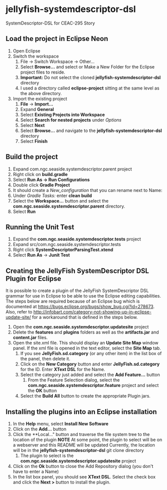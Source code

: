 # jellyfish-systemdescriptor-dsl
SystemDescriptor-DSL for CEAC-295 Story

## Load the project in Eclipse Neon
1. Open Eclipse
1. Switch the workspace
   1. File -> Switch Workspace -> Other...
   1. Select **Browse...** and select or Make a New Folder for the Eclipse project files to reside.
   1. **Important:** Do not select the cloned **jellyfish-systemdescriptor-dsl** directory
   1. I used a directory called **eclipse-project** sitting at the same level as the above directory.
1. Import the existing project
   1. **File** -> **Import...**
   1. Expand **General**
   1. Select **Existing Projects into Workspace**
   1. Select **Search for nested projects** under *Options*
   1. Select **Next**
   1. Select **Browse...** and navigate to the **jellyfish-systemdescriptor-dsl** directory
   1. Select **Finish**

## Build the project
1. Expand com.ngc.seaside.systemdescriptor.parent project
1. Right click on **build.gradle**
1. Select **Run As -> Run Configurations**
1. Double click **Gradle Project**
1. It should create a *New_configuration* that you can rename next to Name:
1. Under *Gradle Tasks:* enter **clean build**
1. Select the **Workspace...** button and select the **com.ngc.seaside.systemdescriptor.parent** directory.
1. Select **Run**

## Running the Unit Test
1. Expand the **com.ngc.seaside.systemdescriptor.tests** project
1. Expand src/com.ngc.seaside.systemdescriptor.tests 
1. Right click **SystemDescriptorParsingTest.xtend**
1. Select **Run As** -> **Junit Test**

## Creating the JellyFish SystemDescriptor DSL Plugin for Eclipse
It is possible to create a plugin of the JellyFish SystemDescriptor DSL grammar for use in Eclipse to be able
to use the Eclipse editing capabilities.  The steps below are required because of an Eclipse bug which is documented
at https://bugs.eclipse.org/bugs/show_bug.cgi?id=278673.  Also, refer to http://infobart.com/category-not-showing-up-in-eclipse-update-site/ for a workaround that is defined in
the steps below.
1. Open the **com.ngc.seaside.systemdescriptor.updatesite** project
1. Delete the **features** and **plugins** folders as well as the **artifacts.jar** and **content.jar** files.
1. Open the site.xml file.  This should display an **Update Site Map** window panel.  If the xml file is opened in the text editor, select the **Site Map** tab.
   1. If you see **JellyFish.sd.category** (or any other item) in the list box of the panel, then delete it.
   1. Click on the **New Category** button and enter **JellyFish.sd.category** for the ID.  Enter **XText DSL** for the Name.
   1. Select the category just added and select the **Add Feature...** button
      1. From the Feature Selection dialog, select the **com.ngc.seaside.systemdescriptor.feature** project and select the **OK** button
   1. Select the **Build All** button to create the appropriate Plugin jars.
   
## Installing the plugins into an Eclipse installation
1. In the **Help** menu, select **Install New Software**
1. Click on the **Add...** button
1. Click the **Local..." button and traverse the file system tree to the location of the plugin
  **NOTE** At some point, the plugin to select will be on a webserver and this README will be updated
           Currently, the location will be in the **jellyfish-systemdescriptor-dsl** git clone directory
   1. The plugin to select is the **com.ngc.seaside.systemdescriptor.updatesite** project
1. Click on the **Ok** button to close the Add Repository dialog (you don't have to enter a Name)
1. In the list box panel, you should see **XText DSL**.  Select the check box and click the **Next >** button to install the plugin.
